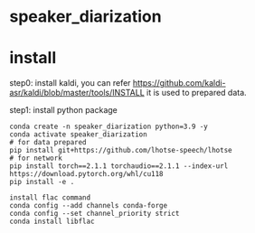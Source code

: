# speaker_diarization

# install
step0: install kaldi, you can refer https://github.com/kaldi-asr/kaldi/blob/master/tools/INSTALL
it is used to prepared data.

step1: install python package
```
conda create -n speaker_diarization python=3.9 -y
conda activate speaker_diarization
# for data prepared
pip install git+https://github.com/lhotse-speech/lhotse
# for network
pip install torch==2.1.1 torchaudio==2.1.1 --index-url https://download.pytorch.org/whl/cu118
pip install -e .

install flac command
conda config --add channels conda-forge
conda config --set channel_priority strict
conda install libflac
```
